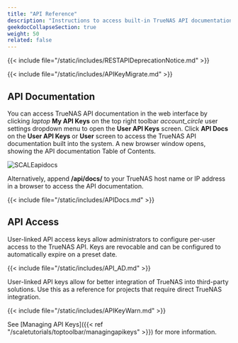 ```yaml
---
title: "API Reference"
description: "Instructions to access built-in TrueNAS API documentation and links to static copies of the API documentation."
geekdocCollapseSection: true
weight: 50
related: false
---
```



{{< include file="/static/includes/RESTAPIDeprecationNotice.md" >}}

{{< include file="/static/includes/APIKeyMigrate.md" >}}

## API Documentation

You can access TrueNAS API documentation in the web interface by clicking <i class="material-icons" aria-hidden="true" title="laptop" style="vertical-align: top;">laptop</i> **My API Keys** on the top right toolbar <i class="material-icons" aria-hidden="true">account_circle</i> user settings dropdown menu to open the **User API Keys** screen.
Click **API Docs** on the **User API Keys** or **User** screen to access the TrueNAS API documentation built into the system.
A new browser window opens, showing the API documentation Table of Contents.

![SCALEapidocs](/images/SCALE/Dashboard/APIKeysScreen.png "API Docs location")

Alternatively, append **/api/docs/** to your TrueNAS host name or IP address in a browser to access the API documentation.

{{< include file="/static/includes/APIDocs.md" >}}

## API Access

User-linked API access keys allow administrators to configure per-user access to the TrueNAS API.
Keys are revocable and can be configured to automatically expire on a preset date.
  
{{< include file="/static/includes/API_AD.md" >}}

User-linked API keys allow for better integration of TrueNAS into third-party solutions.
Use this as a reference for projects that require direct TrueNAS integration.

{{< include file="/static/includes/APIKeyWarn.md" >}}

See [Managing API Keys]({{< ref "/scaletutorials/toptoolbar/managingapikeys" >}}) for more information.
